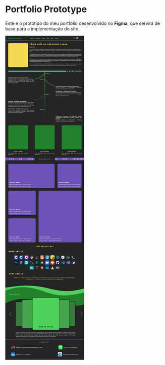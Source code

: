 # Portfolio Prototype

Este é o protótipo do meu portfólio desenvolvido no **Figma**, que servirá de base para a implementação do site.

![Prototype Screen](prototype/portfolio-prototype.png)